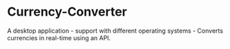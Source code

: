 # Currency-Converter
A desktop application - support with different operating systems - Converts currencies in real-time using an API.
